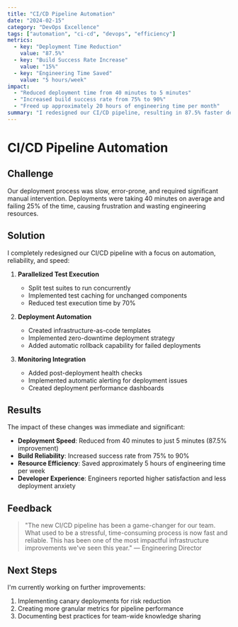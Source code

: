```yaml
---
title: "CI/CD Pipeline Automation"
date: "2024-02-15"
category: "DevOps Excellence"
tags: ["automation", "ci-cd", "devops", "efficiency"]
metrics:
  - key: "Deployment Time Reduction"
    value: "87.5%"
  - key: "Build Success Rate Increase"
    value: "15%"
  - key: "Engineering Time Saved"
    value: "5 hours/week"
impact:
  - "Reduced deployment time from 40 minutes to 5 minutes"
  - "Increased build success rate from 75% to 90%"
  - "Freed up approximately 20 hours of engineering time per month"
summary: "I redesigned our CI/CD pipeline, resulting in 87.5% faster deployments, higher build reliability, and significant time savings for the engineering team."
---
```


# CI/CD Pipeline Automation

## Challenge

Our deployment process was slow, error-prone, and required significant manual intervention. Deployments were taking 40 minutes on average and failing 25% of the time, causing frustration and wasting engineering resources.

## Solution

I completely redesigned our CI/CD pipeline with a focus on automation, reliability, and speed:

1. **Parallelized Test Execution**
   - Split test suites to run concurrently
   - Implemented test caching for unchanged components
   - Reduced test execution time by 70%

2. **Deployment Automation**
   - Created infrastructure-as-code templates
   - Implemented zero-downtime deployment strategy
   - Added automatic rollback capability for failed deployments

3. **Monitoring Integration**
   - Added post-deployment health checks
   - Implemented automatic alerting for deployment issues
   - Created deployment performance dashboards

## Results

The impact of these changes was immediate and significant:

- **Deployment Speed**: Reduced from 40 minutes to just 5 minutes (87.5% improvement)
- **Build Reliability**: Increased success rate from 75% to 90%
- **Resource Efficiency**: Saved approximately 5 hours of engineering time per week
- **Developer Experience**: Engineers reported higher satisfaction and less deployment anxiety

## Feedback

> "The new CI/CD pipeline has been a game-changer for our team. What used to be a stressful, time-consuming process is now fast and reliable. This has been one of the most impactful infrastructure improvements we've seen this year."
> — Engineering Director

## Next Steps

I'm currently working on further improvements:

1. Implementing canary deployments for risk reduction
2. Creating more granular metrics for pipeline performance
3. Documenting best practices for team-wide knowledge sharing